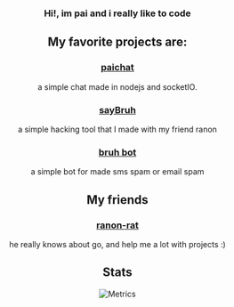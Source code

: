 <div align ="center">

### Hi!, im pai and i really like to code

## My favorite projects are:
  
<a href="https://chat-pai.herokuapp.com/"> <h3>paichat</h3> </a> a simple chat made in nodejs and socketIO.

<a href="https://github.com/ranon-rat/sayBruh"> <h3>sayBruh</h3> </a> a simple hacking tool that I made with my friend ranon
  
<a href="https://github.com/ELPanaJose/bruh-bot"><h3>bruh bot</h3></a> a simple bot for made sms spam or email spam

## My friends

<a href="https://github.com/ranon-rat"><h3>ranon-rat</h3></a> he really knows about go, and help me a lot with projects :)

## Stats

<p>
  
![Metrics](https://metrics.lecoq.io/ELPanaJose?template=classic&languages=1&introduction=1&lines=1&languages.ignored=html%2Ccss&languages.skipped=learning-flutter&languages.colors=github&languages.threshold=0%25&introduction.title=true&config.timezone=America%2FBogota)

</p>

</div>

